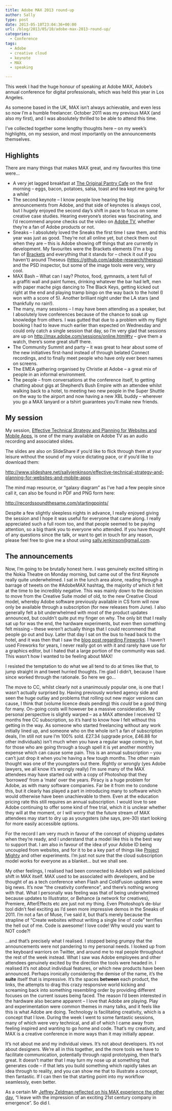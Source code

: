 ```yaml
---
title: Adobe MAX 2013 round-up
author: Sally
type: post
date: 2013-05-10T23:04:36+00:00
url: /blog/2013/05/10/adobe-max-2013-round-up/
categories:
  - Conference
tags:
  - Adobe
  - creative cloud
  - keynote
  - MAX
  - speaking

---
```

This week I had the huge honour of speaking at Adobe MAX, Adobe&#8217;s annual conference for digital professionals, which was held this year in Los Angeles.

As someone based in the UK, MAX isn&#8217;t always achievable, and even less so now I&#8217;m a humble freelancer. October 2011 was my previous MAX (and also my first), and I was absolutely thrilled to be able to attend this time.

I&#8217;ve collected together some lengthy thoughts here &#8211; on my week&#8217;s highlights, on my session, and most importantly on the announcements themselves.

## Highlights

There are many things that makes MAX great, and my favourites this time were&#8230;

  * A very jet lagged breakfast at <a title="Original Pantry Cafe" href="http://www.pantrycafe.com/" target="_blank">The Original Pantry Cafe</a> on the first morning &#8211; eggs, bacon, potatoes, salsa, toast and tea kept me going for a while!
  * The second keynote &#8211; I know people love hearing the big announcements from Adobe, and that side of keynotes is always cool, but I hugely enjoyed the second day&#8217;s shift in pace to focus on some creative case studies. Hearing everyone&#8217;s stories was fascinating, and I&#8217;d recommend anyone checks out the video on <a title="Adobe MAX TV" href="http://max.adobe.com/sessions/online.html#tv)" target="_blank">Adobe TV</a>, whether they&#8217;re a fan of Adobe products or not.
  * Sneaks &#8211; I absolutely loved the Sneaks the first time I saw them, and this year was just as good. They&#8217;re not all online yet, but check them out when they are &#8211; this is Adobe showing off things that are currently in development. My favourites were the Brackets elements (I&#8217;m a big fan of <a title="Brackets" href="http://brackets.io/" target="_blank">Brackets</a> and everything that it stands for &#8211; check it out if you haven&#8217;t) around Theseus (<a href="https://outlook.precedent.co.uk/owa/redir.aspx?C=PZxcgnlBf0WsMJe5hErCE56lk3T8INAIHBbWIMzpg56tk6saFhBRXsjfYeewCRn5eOGFfSBFeG8.&URL=https%3a%2f%2fgithub.com%2fadobe-research%2ftheseus" target="_blank">https://github.com/adobe-research/theseus</a>) and the PSD inspector, but some of the image tools were very, very cool.
  * MAX Bash &#8211; What can I say? Photos, food, gymnasts, a tent full of a graffiti wall and paint fumes, drinking whatever the bar had left, men with paper mache pigs dancing to The Black Keys, getting kicked out right at the end and playing tramp bingo on the way back to the hotel (I won with a score of 5). Another brilliant night under the LA stars (and thankfully no rain!).
  * The many, many sessions &#8211; I may have been attending as a speaker, but I absolutely love conferences because of the chance to soak up knowledge from others. I was gutted that due to a problem with my flight booking I had to leave much earlier than expected on Wednesday and could only catch a single session that day, so I&#8217;m very glad that sessions are up on <a href="http://max.adobe.com/sessions/online.html#tv" target="_blank">http://max.adobe.com/sessions/online.html#tv</a> &#8211; give them a watch, there&#8217;s some great stuff there.
  * The Community Summit and party &#8211; it was great to hear about some of the new initiatives first-hand instead of through belated Connect recordings, and to finally meet people who have only ever been names on screens.
  * The EMEA gathering organised by Christie at Adobe &#8211; a great mix of people in an informal environment.
  * The people &#8211; from conversations at the conference itself, to getting chatting about gigs at Shepherd&#8217;s Bush Empire with an attendee whilst walking back to a hotel, to meeting two new people in the Super Shuttle on the way to the airport and now having a new XBL buddy &#8211; wherever you go a MAX lanyard or a tshirt guarantees you&#8217;ll make new friends.

## My session

My session, <a title="Effective technical strategy and planning" href="http://tv.adobe.com/watch/max-2013/effective-technical-strategy-and-planning-for-mobile-apps/" target="_blank">Effective Technical Strategy and Planning for Websites and Mobile Apps</a>, is one of the many available on Adobe TV as an audio recording and associated slides.

The slides are also on SlideShare if you&#8217;d like to flick through them at your leisure without the sound of my voice dictating pace, or if you&#8217;d like to download them:

<a href="http://www.slideshare.net/sallyjenkinson/effective-technical-strategy-and-planning-for-websites-and-mobile-apps" target="_blank">http://www.slideshare.net/sallyjenkinson/effective-technical-strategy-and-planning-for-websites-and-mobile-apps</a>

The mind map resource, or &#8220;galaxy diagram&#8221; as I&#8217;ve had a few people since call it, can also be found in PDF and PNG form here:

<a title="Sally Jenkinson - technical starting points diagram" href="http://recordssoundthesame.com/startingpoints/" target="_blank">http://recordssoundthesame.com/startingpoints/</a>

Despite a few slightly sleepless nights in advance, I really enjoyed giving the session and I hope it was useful for everyone that came along. I really appreciated such a full room too, and that people seemed to be paying attention, so a big thank you to everyone who attended. If you have thought of any questions since the talk, or want to get in touch for any reason, please feel free to give me a shout using sally.jenkinson@gmail.com.

## The announcements

Now, I&#8217;m going to be brutally honest here. I was genuinely excited sitting in the Nokia Theatre on Monday morning, but came out of the first Keynote really quite underwhelmed. I sat in the lunch area alone, reading through a barrage of tweets on the #AdobeMAX hashtag, the majority of which it felt at the time to be incredibly negative. This was mainly down to the decision to move from the Creative Suite model of old, to the new Creative Cloud model, whereby Adobe software previously available in CS form will now only be available through a subscription (for new releases from June). I also generally felt a bit underwhelmed with most of the product updates announced, but couldn&#8217;t quite put my finger on why. The only bit that I really sat up for was the end, the hardware experiments, but even then something felt missing &#8211; these weren&#8217;t actually things that I could recommend that people go out and buy. Later that day I sat on the bus to head back to the hotel, and it was then that I saw the <a title="The future of Fireworks" href="http://blogs.adobe.com/fireworks/2013/05/the-future-of-adobe-fireworks.html" target="_blank">blog post regarding Fireworks</a>. I haven&#8217;t used Fireworks for years, I never really got on with it and rarely have use for a graphics editor, but I hated that a large portion of the community was sad. This wasn&#8217;t how I wanted to be feeling about MAX!

I resisted the temptation to do what we all tend to do at times like that, to jump straight in and tweet hurried thoughts. I&#8217;m glad I didn&#8217;t, because I have since worked through the rationale. So here we go&#8230;

The move to CC, whilst clearly not a unanimously popular one, is one that I wasn&#8217;t actually surprised by. Having previously worked agency side and seen the huge outlay and problems that rolling out new major versions can cause, I think that (volume licence deals pending) this _could_ be a good thing for many. On-going costs will however be a massive consideration. My personal perspective is slightly warped &#8211; as a MAX attendee I received 12 months free CC subscription, so it&#8217;s hard to know how I felt without this getting in the way. As someone who started freelancing without any work initially lined up, and someone who on the whole isn&#8217;t a fan of subscription deals, I&#8217;m still not sure I&#8217;m 100% sold. £27.34 (upgrade price, £46.88 for other individuals) isn&#8217;t much when you have a regular wage coming in, but for those who are going through a tough spell it is yet another monthly expense which can cause some pain. This is an annual subscription &#8211; you can&#8217;t just drop it when you&#8217;re having a few tough months. The other main thought was one of the youngsters out there. Rightly or wrongly (yes Adobe lawyers, we all know it&#8217;s wrongly really) I&#8217;m sure many of the MAX attendees may have started out with a copy of Photoshop that they &#8216;borrowed&#8217; from a &#8216;mate&#8217; over the years. Piracy is a huge problem for Adobe, as with many software companies. Far be it from me to condone this, but it clearly has played a part in introducing many to software which would otherwise have been unachievable to them. Even at the education pricing rate this still requires an annual subscription. I would love to see Adobe continuing to offer some kind of free trial, which it is unclear whether they will at the moment, or I will worry that the future stream of MAX attendees may start to dry up as youngsters (she says, pre-30) start looking for more easily accessible options.

For the record I am very much in favour of the concept of shipping updates when they&#8217;re ready, and I understand that a model like this is the best way to support that. I am also in favour of the idea of your Adobe ID being uncoupled from websites, and for it to be a key part of things like <a title="Project Mighty" href="http://blogs.adobe.com/conversations/2013/05/adobe-xd-explores-the-analog-future.html" target="_blank">Project Mighty</a> and other experiments. I&#8217;m just not sure that the cloud subscription model works for everyone as a blanket&#8230; but we shall see.

My other feelings, I realised had been connected to Adobe&#8217;s well publicised shift in MAX itself. MAX used to be associated with developers, and be thought of as a tech conference when Flash and ColdFusion updates were big news. It&#8217;s now &#8220;the creativity conference&#8221;, and there&#8217;s nothing wrong with that. What I personally was feeling was that of being underwhelmed because updates to Illustrator, or Behance (a network for creatives), Premiere, AfterEffects etc are just not my thing. Even Photoshop&#8217;s de-blur tool didn&#8217;t feel exciting as I&#8217;d seen more impressive demos in the Sneaks of 2011. I&#8217;m not a fan of Muse, I&#8217;ve said it, but that&#8217;s merely because the strapline of &#8220;Create websites without writing a single line of code&#8221; terrifies the hell out of me. Code is awesome! I love code! Why would you want to NOT code?!

&#8230;and that&#8217;s precisely what I realised. I stopped being grumpy that the announcements were not pandering to my personal needs. I looked up from the keyboard warriors on Twitter, and around me to real people throughout the rest of the week instead. What I saw was Adobe employees and other attendees genuinely excited by the direction the tools were headed in. I realised it&#8217;s not about individual features, or which new products have been announced. Perhaps ironically considering the demise of the name, it&#8217;s the **suite** itself that is impressive. It&#8217;s the spaces **between** each product, the links, the attempts to drag this crazy responsive world kicking and screaming back into something resembling order by providing different focuses on the current issues being faced. The reason I&#8217;d been interested in the hardware also became apparent &#8211; I love that Adobe are playing. Play and experimentation were common themes in many talks, and it feels like this is what Adobe are doing. Technology is facilitating creativity, which is a concept that I love. During the week I went to some fantastic sessions, many of which were very technical, and all of which I came away from feeling inspired and wanting to go home and code. That&#8217;s my creativity, and MAX is a creative conference in more ways than it may initially appear.

It&#8217;s not about me and my individual views. It&#8217;s not about developers. It&#8217;s not about designers. We&#8217;re all in this together, and the more tools we have to facilitate communication, potentially through rapid prototyping, then that&#8217;s great. It doesn&#8217;t matter that I may turn my nose up at something that generates code &#8211; if that lets you build something which rapidly takes an idea through to reality, and you can show me that to illustrate a concept, then fantastic. If I can then tie that starting point into my workflow seamlessly, even better.

As a certain Mr <a title="Zeldman - Adobe Love" href="http://www.zeldman.com/2013/05/08/adobe-love/" target="_blank">Jeffrey Zeldman reflected on his MAX experience the other day</a>, &#8220;I leave with the impression of an exciting 21st century company in emergence&#8221;. So did I.